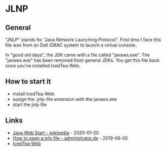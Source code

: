 # JLNP

## General

"JNLP" stands for "Java Network Launching Protocol".
First time I face this file was from an Dell iDRAC system to launch a virtual console.

In "good old days", the JDK came with a file called "javaws.exe".
The "javaws.exe" has been removed from general JDKs.
You get this file back once you've installed IcedTea-Web.

## How to start it

* install IcedTea-Web
* assign the .jnlp-file extension with the javaws.exe
* start the jnlp file

## Links

* [Java Web Start - wikipedia](https://en.wikipedia.org/wiki/Java_Web_Start) - 2020-01-20
* [How to open a jnlp file - administrator.de](https://administrator.de/forum/windows10-openjdk-12-0-1-%C3%B6ffnen-jnlp-dateien-459056.html) - 2019-06-05
* [IcedTea-Web](https://icedtea.classpath.org/wiki/IcedTea-Web#1.8)

